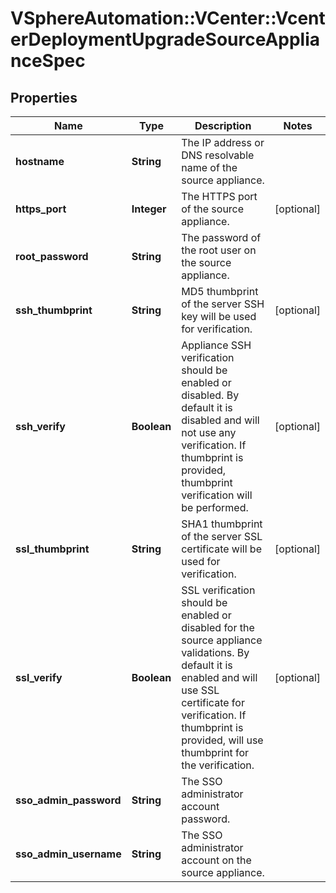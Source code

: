 # VSphereAutomation::VCenter::VcenterDeploymentUpgradeSourceApplianceSpec

## Properties
Name | Type | Description | Notes
------------ | ------------- | ------------- | -------------
**hostname** | **String** | The IP address or DNS resolvable name of the source appliance. | 
**https_port** | **Integer** | The HTTPS port of the source appliance. | [optional] 
**root_password** | **String** | The password of the root user on the source appliance. | 
**ssh_thumbprint** | **String** | MD5 thumbprint of the server SSH key will be used for verification. | [optional] 
**ssh_verify** | **Boolean** | Appliance SSH verification should be enabled or disabled. By default it is disabled and will not use any verification. If thumbprint is provided, thumbprint verification will be performed. | [optional] 
**ssl_thumbprint** | **String** | SHA1 thumbprint of the server SSL certificate will be used for verification. | [optional] 
**ssl_verify** | **Boolean** | SSL verification should be enabled or disabled for the source appliance validations. By default it is enabled and will use SSL certificate for verification. If thumbprint is provided, will use thumbprint for the verification. | [optional] 
**sso_admin_password** | **String** | The SSO administrator account password. | 
**sso_admin_username** | **String** | The SSO administrator account on the source appliance. | 


